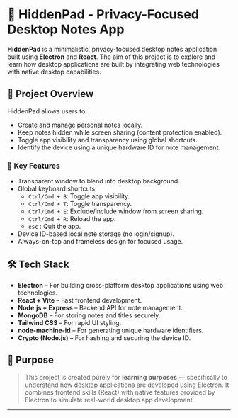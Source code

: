 # 📝 HiddenPad - Privacy-Focused Desktop Notes App

**HiddenPad** is a minimalistic, privacy-focused desktop notes application built using **Electron** and **React**. The aim of this project is to explore and learn how desktop applications are built by integrating web technologies with native desktop capabilities.

## 📌 Project Overview

HiddenPad allows users to:
- Create and manage personal notes locally.
- Keep notes hidden while screen sharing (content protection enabled).
- Toggle app visibility and transparency using global shortcuts.
- Identify the device using a unique hardware ID for note management.

### 🔐 Key Features

- Transparent window to blend into desktop background.
- Global keyboard shortcuts:
  - `Ctrl/Cmd + B`: Toggle app visibility.
  - `Ctrl/Cmd + T`: Toggle transparency.
  - `Ctrl/Cmd + E`: Exclude/include window from screen sharing.
  - `Ctrl/Cmd + R`: Reload the app.
  - `esc` : Quit the app.
- Device ID-based local note storage (no login/signup).
- Always-on-top and frameless design for focused usage.

## 🛠️ Tech Stack

- **Electron** – For building cross-platform desktop applications using web technologies.
- **React + Vite** – Fast frontend development.
- **Node.js + Express** – Backend API for note management.
- **MongoDB** – For storing notes and titles securely.
- **Tailwind CSS** – For rapid UI styling.
- **node-machine-id** – For generating unique hardware identifiers.
- **Crypto (Node.js)** – For hashing and securing the device ID.

## 🎯 Purpose

> This project is created purely for **learning purposes** — specifically to understand how desktop applications are developed using Electron. It combines frontend skills (React) with native features provided by Electron to simulate real-world desktop app development.

---

